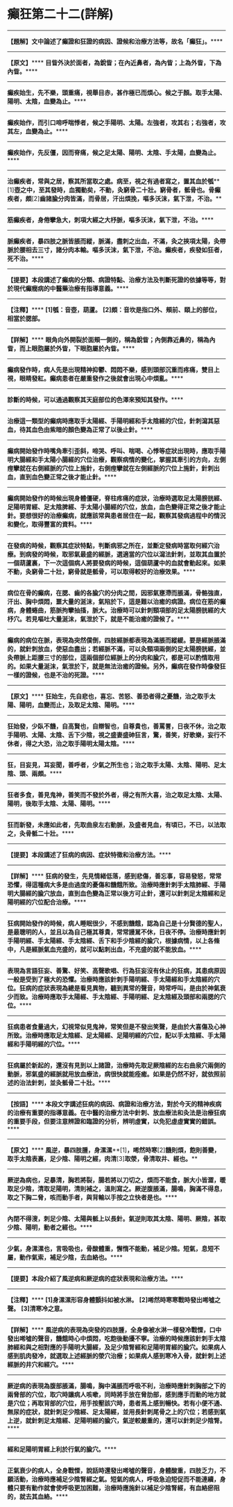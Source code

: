 # 癲狂第二十二(詳解)




****
**【題解】文中論述了癲證和狂證的病因、證候和治療方法等，故名「癲狂」。******
****
**【原文】******
**目眥外決於面者，為銳眥；在內近鼻者，為內眥；上為外眥，下為內眥。******
****
**癲疾始生，先不樂，頭重痛，視舉目赤，甚作極已而煩心。候之于顏。取手太陽、陽明、太陰，血變為止。******
****
**癲疾始作，而引口啼呼喘悸者，候之手陽明、太陽。左強者，攻其右；右強者，攻其左，血變為止。******
****
**癲疾始作，先反僵，因而脊痛，候之足太陽、陽明、太陰、手太陽，血變為止。******
****
**治癲疾者，常與之居，察其所當取之處。病至，視之有過者寫之，置其血於瓠****[1]****壺之中，至其發時，血獨動矣，不動，灸窮骨二十壯。窮骨者，骶骨也。骨癲疾者，頗****[2]****齒諸腧分肉皆滿，而骨居，汗出煩挽，嘔多沃沫，氣下泄，不治。******
****
**筋癲疾者，身倦攣急大，刺項大經之大杼脈，嘔多沃沫，氣下泄，不治。******
****
**脈癲疾者，暴四肢之脈皆脹而縱，脈滿，盡刺之出血，不滿，灸之挾項太陽，灸帶脈於腰相去三寸，諸分肉本輸。嘔多沃沫，氣下泄，不治。癲疾者，疾發如狂者，死不治。******
****
**【提要】本段講述了癲病的分類、病證特點、治療方法及判斷死證的依據等等，對於現代癲癇病的中醫藥治療有指導意義。******
****
**【注釋】******
**[1]****瓠****：****音壺，葫蘆。******
**[2]****頗****：****音坎是指口外、頰前、頤上的部位，相當於腮部。******
****
**【詳解】******
**眼角向外開裂於面頰一側的，稱為銳眥；內側靠近鼻的，稱為內眥，而上眼胞屬於外眥，下眼胞屬於內眥。******
****
**癲病發作時，病人先是出現精神抑鬱、悶悶不樂，感到頭部沉重而疼痛，雙目上視，眼睛發紅。癲病患者在嚴重發作之後就會出現心中煩亂。******
****
**診斷的時候，可以通過觀察其天庭部位的色澤來預知其發作。******
****
**治療這一類型的癲病時應取手太陽經、手陽明經和手太陰經的穴位，針刺瀉其惡血，待其血色由紫暗的顏色變為正常了以後止針。******
****
**癲病開始發作時****嘴****角牽引歪斜，啼哭、呼叫、喘喝、心悸等症狀出現時，應取手陽明大腸經和手太陽小腸經的穴位治療，觀察病情的變化，掌握其牽引的方向，左側痙攣就在右側經脈的穴位上施針，右側痙攣就在左側經脈的穴位上施針，針刺出血，直到血色變正常之後才能止針。******
****
**癲病開始發作的時候出現身體僵硬，脊柱疼痛的症狀，治療時選取足太陽膀胱經、足陽明胃經、足太陰脾經、手太陽小腸經的穴位，放血，血色變得正常之後才能止針。要想很好的治療癲病，就應該常與患者居住在一起，觀察其發病過程中的情況和變化，取得豐富的資料。******
****
**在發病的時候，觀察其症狀特點，判斷病邪之所在，並斷定發病時當取何經穴治療。到病發的時候，取邪氣最盛的經脈，選適當的穴位以瀉法針刺，並取其血置於一個葫蘆裏，下一次這個病人將要發病的時候，這個葫蘆中的血就會動起來。如果不動，灸窮骨二十壯，窮骨就是骶骨，可以取得較好的治療效果。******
****
**病位在骨的癲病，在腮、齒的各腧穴的分肉之間，因邪氣壅滯而脹滿，骨骼強直，汗出、胸中煩悶，噩大量的涎沫，氣陷於下，這是難以治癒的病證。病位在筋的癲病，身體蜷曲，筋脈拘攣抽搐，脈大。治療時可以針刺頸項部的足太陽膀胱經的大杼穴。若見嘔吐大量涎沫，氣泄於下，就是不能治癒的證候了。******
****
**癲病的病位在脈，表現為突然僕倒，四肢經脈都表現為滿脹而縱緩。要是經脈脹滿的，就針刺放血，使惡血盡出；若經脈不滿，可以灸頸項兩側的足太陽膀胱經，並灸帶脈上距腰三寸的部位，這兩個部位經脈上的分肉和腧穴，都是可以酌情取用的。如果大量涎沫，氣泄於下，就是無法治癒的證候。另外，癲病在發作時像發狂一樣的證候，也是不治的死證。******
****
**【原文】******
**狂始生，先自悲也，喜忘、苦怒、善恐者得之憂饑，治之取手太陽、陽明，血變而止，及取足太陰、陽明。******
****
**狂始發，少臥不饑，自高賢也，自辯智也，自尊貴也，善罵詈，日夜不休，治之取手陽明、太陽、太陰、舌下少陰，視之盛妻盛砷狂言，驚，善笑，好歌樂，妄行不休者，得之大恐，治之取手陽明太陽太陰。******
****
**狂，目妄見，耳妄聞，善呼者，少氣之所生也；治之取手太陽、太陰、陽明、足太陰、頭、兩頗。******
****
**狂者多食，善見鬼神，善笑而不發於外者，得之有所大喜，治之取足太陰、太陽、陽明，後取手太陰、太陽、陽明。******
****
**狂而新發，未應如此者，先取曲泉左右動脈，及盛者見血，有頃已，不已，以法取之，灸骨骶二十壯。******
****
**【提要】本段講述了狂病的病因、症狀特徵和治療方法。******
****
**【詳解】******
**狂病的發生，先見情緒低落，感到悲傷，善忘事，容易發怒，常常恐懼，得這種病大多是由過度的憂傷和饑餓所致。治療時應針刺手太陰肺經、手陽明大腸經的腧穴放血，直到血色變為正常以後方可止針，還可以針刺足太陰經和足陽明經的穴位配合治療。******
****
**狂病開始發作的時候，病人睡眠很少，不感到饑餓，認為自己是十分賢德的聖人，是最聰明的人，並且以為自己極其尊貴，常常謾駡不休，日夜不停。治療時應針刺手陽明經、手太陽經、手太陰經、舌下和手少陰經的腧穴，根據病情，以上各條中，凡是經脈氣血充盛的，就可以點刺出血，不充盛的就不能放血。******
****
**表現為言語狂妄、善驚、好笑、高聲歌唱、行為狂妄沒有休止的狂病，其患病原因一般是受到了極大的恐懼。治療時應該針刺手陽明經、手太陽經和手太陰經的穴位。狂病的症狀表現為總是看見異物，聽到異常的聲音，時常呼叫，是由於神氣衰少而致。治療時應取手太陽經、手太陰經、手陽明經、足太陰經及頭部和兩腮的穴位。******
****
**狂病患者食量過大，幻視常似見鬼神，常笑但是不發出笑聲，是由於大喜傷及心神所致。治療時應取足太陰經、足太陽經、足陽明經的穴位，配以手太陰經、手太陽經和手陽明經的穴位。******
****
**狂病屬於新起的，還沒有見到以上諸證，治療時先取足厥陰經的左右曲泉穴兩側的動脈，邪氣盛的經脈就用放血療法，病很快就能痊癒。如果是仍然不好，就依照前述的治法針刺，並灸骶骨二十壯。******
****
**【按語】******
**本段文字講述狂病的病因、病證和治療方法，對於今天的精神疾病的治療有重要的指導意義。在中醫的治療方法中針刺、放血療法和灸法是治療狂病的重要手段，但要注意辨證和臨證的分析，辨明虛實，以免犯虛虛實實的錯誤。******
****
**【原文】******
**風逆，暴四肢腫，身漯漯****[1]****，唏然時寒****[2]****饑則煩，飽則善變，取手太陰表裏，足少陰、陽明之經，肉清****[3]****取滎，骨清取井、經也。******
****
**厥逆為病也，足暴清，胸若將裂，腸若將以刀切之，煩而不能食，脈大小皆澀，暖取足少陰，清取足陽明，清則補之，溫則寫之。厥逆腹脹滿，腸鳴，胸滿不得息，取之下胸二脅，咳而動手者，與背輸以手按之立快者是也。******
****
**內閉不得溲，刺足少陰、太陽與骶上以長針。氣逆則取其太陰、陽明、厥陰，甚取少陰、陽明，動者之經也。******
****
**少氣，身漯漯也，言吸吸也，骨酸體重，懈惰不能動，補足少陰。短氣，息短不屬，動作氣索，補足少陰，去血絡也。******
****
**【提要】本段介紹了風逆病和厥逆病的症狀表現和治療方法。******
****
**【注釋】******
**[1]****身漯漯形容身體顫抖如被水淋。******
**[2]****唏然時寒寒戰時發出唏噓之聲。******
**[3]****清寒冷之意。******
********
**【詳解】******
**風逆病的表現為突發的四肢腫，全身像被水淋一樣發冷戰慄，口中發出唏噓的聲音，饑餓時心中煩悶，吃飽後動擾不寧。治療的時候應該針刺手太陰肺經和與之相對應的手陽明大腸經，及足少陰腎經和足陽明胃經的腧穴。如果病人感到肌肉發冷，就選取上述經脈的滎穴治療；如果病人感到寒冷入骨，就針刺上述經脈的井穴和經穴。******
****
**厥逆病的表現為腹部脹滿，腸鳴，胸中滿脹而呼吸不利，治療時應針刺胸部之下的兩脅部的穴位，取穴時讓病人咳嗽，同時將手放在脅肋部，感到應手而動的地方就是穴位；再取背部的穴位，用手按壓該穴時，患者馬上感到暢快。若有小便不通、無尿的症狀，就針刺足少陰經、足太陽經，並用長針刺尾骨之上的穴位；若感到氣上逆，就針刺足太陰經、足陽明經的腧穴，氣逆較嚴重的，還可以針刺足少陰腎。******
****
**經和足陽明胃經上利於行氣的腧穴。******
****
**正氣衰少的病人，全身戰慄，說話時還發出唏噓的聲音，身體酸重，四肢乏力，不願活動，治療時應補足少陰腎經之氣。短氣的病人，呼吸急迫短促而不能連續，身體只要有動作就會使呼吸更加困難，治療時應施針以補足少陰腎經，有血絡瘀阻的，就去其血絡。******
